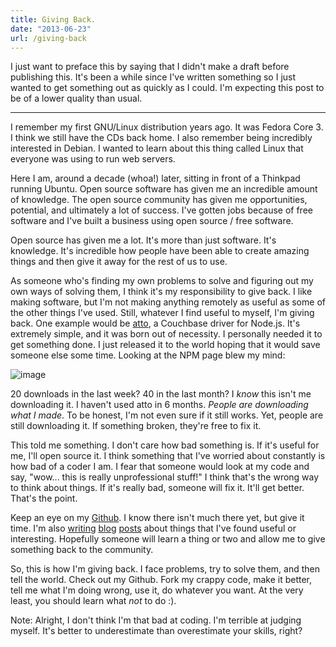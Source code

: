 ```yaml
---
title: Giving Back.
date: "2013-06-23"
url: /giving-back
---
```



I just want to preface this by saying that I didn't make a draft before
publishing this. It's been a while since I've written something so I
just wanted to get something out as quickly as I could. I'm expecting
this post to be of a lower quality than usual.

* * * * *

I remember my first GNU/Linux distribution years ago. It was Fedora Core
3. I think we still have the CDs back home. I also remember being
incredibly interested in Debian. I wanted to learn about this thing
called Linux that everyone was using to run web servers.

Here I am, around a decade (whoa!) later, sitting in front of a Thinkpad
running Ubuntu. Open source software has given me an incredible amount
of knowledge. The open source community has given me opportunities,
potential, and ultimately a lot of success. I've gotten jobs because of
free software and I've built a business using open source / free
software.

Open source has given me a lot. It's more than just software. It's
knowledge. It's incredible how people have been able to create amazing
things and then give it away for the rest of us to use.


As someone who's finding my own problems to solve and figuring out my
own ways of solving them, I think it's my responsibility to give back. I
like making software, but I'm not making anything remotely as useful as
some of the other things I've used. Still, whatever I find useful to
myself, I'm giving back. One example would be [atto][], a Couchbase
driver for Node.js. It's extremely simple, and it was born out of
necessity. I personally needed it to get something done. I just released
it to the world hoping that it would save someone else some time.
Looking at the NPM page blew my mind:


![image][]


20 downloads in the last week? 40 in the last month? I *know* this isn't
me downloading it. I haven't used atto in 6 months. *People are
downloading what I made*. To be honest, I'm not even sure if it still
works. Yet, people are still downloading it. If something broken,
they're free to fix it.

This told me something. I don't care how bad something is. If it's
useful for me, I'll open source it. I think something that I've worried
about constantly is how bad of a coder I am. I fear that someone would
look at my code and say, "wow... this is really unprofessional stuff!" I
think that's the wrong way to think about things. If it's really bad,
someone will fix it. It'll get better. That's the point.

Keep an eye on my [Github][]. I know there isn't much there yet, but
give it time. I'm also [writing][] [blog][] [posts][] about things that
I've found useful or interesting. Hopefully someone will learn a thing
or two and allow me to give something back to the community.

So, this is how I'm giving back. I face problems, try to solve them, and
then tell the world. Check out my Github. Fork my crappy code, make it
better, tell me what I'm doing wrong, use it, do whatever you want. At
the very least, you should learn what *not* to do :).

Note: Alright, I don't think I'm that bad at coding. I'm terrible at
judging myself. It's better to underestimate than overestimate your
skills, right?

  [atto]: https://npmjs.org/package/atto
  [image]: http://media.tumblr.com/313997ab59b7c95941357d5782653ce9/tumblr_inline_movo4lMfGP1qz4rgp.png
  [Github]: https://github.com/PreetamJinka?tab=repositories
  [writing]: http://misfra.me/callback-magic-with-go
  [blog]: http://misfra.me/etc-shadow-passwords-with-go
  [posts]: http://misfra.me/adversaria
